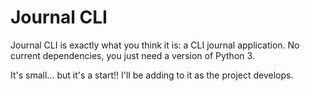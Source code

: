 # Journal CLI

Journal CLI is exactly what you think it is: a CLI journal application. No current dependencies, you just need a version of Python 3.

It's small... but it's a start!! I'll be adding to it as the project develops. 

